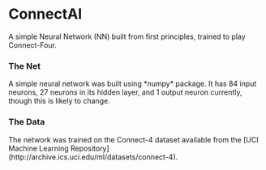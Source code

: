 <h1>ConnectAI</h1>
A simple Neural Network (NN) built from first principles, trained to play Connect-Four.

<h3>The Net</h3>
A simple neural network was built using *numpy* package. It has 84 input neurons, 27 neurons in its hidden layer, and 1 output neuron currently, though this is likely to change.

<h3>The Data</h3>
The network was trained on the Connect-4 dataset available from the [UCI Machine Learning Repository](http://archive.ics.uci.edu/ml/datasets/connect-4).
